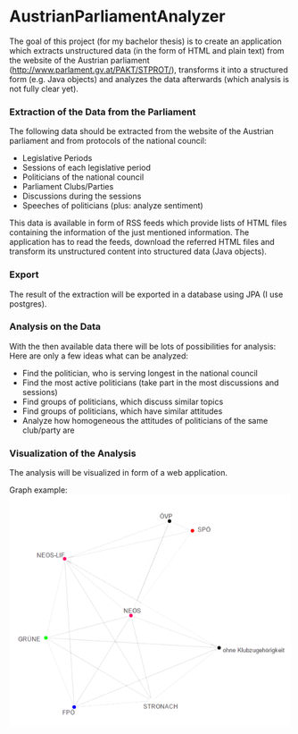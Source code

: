 # AustrianParliamentAnalyzer

The goal of this project (for my bachelor thesis) is to create an application which extracts unstructured data (in the form of HTML and plain text) from the website of the Austrian parliament (http://www.parlament.gv.at/PAKT/STPROT/), transforms it into a structured form (e.g. Java objects) and analyzes the data afterwards (which analysis is not fully clear yet).

### Extraction of the Data from the Parliament
The following data should be extracted from the website of the Austrian parliament and from protocols of the national council:
* Legislative Periods
* Sessions of each legislative period
* Politicians of the national council
* Parliament Clubs/Parties
* Discussions during the sessions
* Speeches of politicians (plus: analyze sentiment)

This data is available in form of RSS feeds which provide lists of HTML files containing the information of the just mentioned information. The application has to read the feeds, download the referred HTML files and transform its unstructured content into structured data (Java objects).

### Export
The result of the extraction will be exported in a database using JPA (I use postgres).

### Analysis on the Data
With the then available data there will be lots of possibilities for analysis: Here are only a few ideas what can be analyzed:
* Find the politician, who is serving longest in the national council
* Find the most active politicians (take part in the most discussions and sessions)
* Find groups of politicians, which discuss similar topics
* Find groups of politicians, which have similar attitudes
* Analyze how homogeneous the attitudes of politicians of the same club/party are

### Visualization of the Analysis
The analysis will be visualized in form of a web application.

Graph example:
![club graph](https://github.com/hias234/AustrianParliamentAnalyzer/blob/master/parliament-web/src/main/resources/static/img/club-network.png?raw=true)
